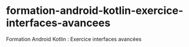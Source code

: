 # formation-android-kotlin-exercice-interfaces-avancees
Formation Android Kotlin : Exercice interfaces avancées
